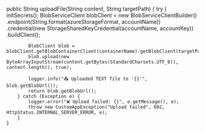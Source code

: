 public String uploadFile(String content, String targetPath) {
        try {
            initSecrets();
            BlobServiceClient blobClient = new BlobServiceClientBuilder()
                    .endpoint(String.format(azureStorageFormat, accountName))
                    .credential(new StorageSharedKeyCredential(accountName, accountKey))
                    .buildClient();

            BlobClient blob = blobClient.getBlobContainerClient(containerName).getBlobClient(targetPath);
            blob.upload(new ByteArrayInputStream(content.getBytes(StandardCharsets.UTF_8)), content.length(), true);

            logger.info("📤 Uploaded TEXT file to '{}'", blob.getBlobUrl());
            return blob.getBlobUrl();
        } catch (Exception e) {
            logger.error("❌ Upload failed: {}", e.getMessage(), e);
            throw new CustomAppException("Upload failed", 602, HttpStatus.INTERNAL_SERVER_ERROR, e);
        }
    }
